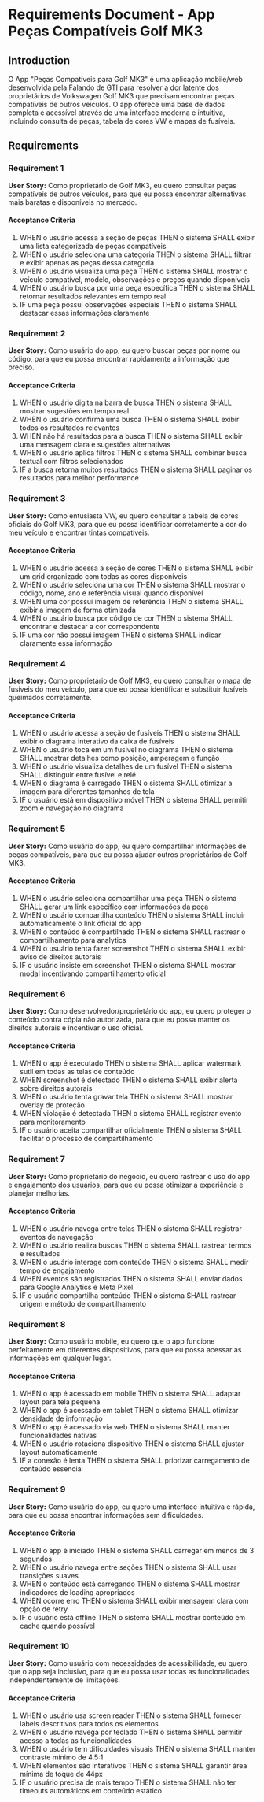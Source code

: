 # Requirements Document - App Peças Compatíveis Golf MK3

## Introduction

O App "Peças Compatíveis para Golf MK3" é uma aplicação mobile/web desenvolvida pela Falando de GTI para resolver a dor latente dos proprietários de Volkswagen Golf MK3 que precisam encontrar peças compatíveis de outros veículos. O app oferece uma base de dados completa e acessível através de uma interface moderna e intuitiva, incluindo consulta de peças, tabela de cores VW e mapas de fusíveis.

## Requirements

### Requirement 1

**User Story:** Como proprietário de Golf MK3, eu quero consultar peças compatíveis de outros veículos, para que eu possa encontrar alternativas mais baratas e disponíveis no mercado.

#### Acceptance Criteria

1. WHEN o usuário acessa a seção de peças THEN o sistema SHALL exibir uma lista categorizada de peças compatíveis
2. WHEN o usuário seleciona uma categoria THEN o sistema SHALL filtrar e exibir apenas as peças dessa categoria
3. WHEN o usuário visualiza uma peça THEN o sistema SHALL mostrar o veículo compatível, modelo, observações e preços quando disponíveis
4. WHEN o usuário busca por uma peça específica THEN o sistema SHALL retornar resultados relevantes em tempo real
5. IF uma peça possui observações especiais THEN o sistema SHALL destacar essas informações claramente

### Requirement 2

**User Story:** Como usuário do app, eu quero buscar peças por nome ou código, para que eu possa encontrar rapidamente a informação que preciso.

#### Acceptance Criteria

1. WHEN o usuário digita na barra de busca THEN o sistema SHALL mostrar sugestões em tempo real
2. WHEN o usuário confirma uma busca THEN o sistema SHALL exibir todos os resultados relevantes
3. WHEN não há resultados para a busca THEN o sistema SHALL exibir uma mensagem clara e sugestões alternativas
4. WHEN o usuário aplica filtros THEN o sistema SHALL combinar busca textual com filtros selecionados
5. IF a busca retorna muitos resultados THEN o sistema SHALL paginar os resultados para melhor performance

### Requirement 3

**User Story:** Como entusiasta VW, eu quero consultar a tabela de cores oficiais do Golf MK3, para que eu possa identificar corretamente a cor do meu veículo e encontrar tintas compatíveis.

#### Acceptance Criteria

1. WHEN o usuário acessa a seção de cores THEN o sistema SHALL exibir um grid organizado com todas as cores disponíveis
2. WHEN o usuário seleciona uma cor THEN o sistema SHALL mostrar o código, nome, ano e referência visual quando disponível
3. WHEN uma cor possui imagem de referência THEN o sistema SHALL exibir a imagem de forma otimizada
4. WHEN o usuário busca por código de cor THEN o sistema SHALL encontrar e destacar a cor correspondente
5. IF uma cor não possui imagem THEN o sistema SHALL indicar claramente essa informação

### Requirement 4

**User Story:** Como proprietário de Golf MK3, eu quero consultar o mapa de fusíveis do meu veículo, para que eu possa identificar e substituir fusíveis queimados corretamente.

#### Acceptance Criteria

1. WHEN o usuário acessa a seção de fusíveis THEN o sistema SHALL exibir o diagrama interativo da caixa de fusíveis
2. WHEN o usuário toca em um fusível no diagrama THEN o sistema SHALL mostrar detalhes como posição, amperagem e função
3. WHEN o usuário visualiza detalhes de um fusível THEN o sistema SHALL distinguir entre fusível e relé
4. WHEN o diagrama é carregado THEN o sistema SHALL otimizar a imagem para diferentes tamanhos de tela
5. IF o usuário está em dispositivo móvel THEN o sistema SHALL permitir zoom e navegação no diagrama

### Requirement 5

**User Story:** Como usuário do app, eu quero compartilhar informações de peças compatíveis, para que eu possa ajudar outros proprietários de Golf MK3.

#### Acceptance Criteria

1. WHEN o usuário seleciona compartilhar uma peça THEN o sistema SHALL gerar um link específico com informações da peça
2. WHEN o usuário compartilha conteúdo THEN o sistema SHALL incluir automaticamente o link oficial do app
3. WHEN o conteúdo é compartilhado THEN o sistema SHALL rastrear o compartilhamento para analytics
4. WHEN o usuário tenta fazer screenshot THEN o sistema SHALL exibir aviso de direitos autorais
5. IF o usuário insiste em screenshot THEN o sistema SHALL mostrar modal incentivando compartilhamento oficial

### Requirement 6

**User Story:** Como desenvolvedor/proprietário do app, eu quero proteger o conteúdo contra cópia não autorizada, para que eu possa manter os direitos autorais e incentivar o uso oficial.

#### Acceptance Criteria

1. WHEN o app é executado THEN o sistema SHALL aplicar watermark sutil em todas as telas de conteúdo
2. WHEN screenshot é detectado THEN o sistema SHALL exibir alerta sobre direitos autorais
3. WHEN o usuário tenta gravar tela THEN o sistema SHALL mostrar overlay de proteção
4. WHEN violação é detectada THEN o sistema SHALL registrar evento para monitoramento
5. IF o usuário aceita compartilhar oficialmente THEN o sistema SHALL facilitar o processo de compartilhamento

### Requirement 7

**User Story:** Como proprietário do negócio, eu quero rastrear o uso do app e engajamento dos usuários, para que eu possa otimizar a experiência e planejar melhorias.

#### Acceptance Criteria

1. WHEN o usuário navega entre telas THEN o sistema SHALL registrar eventos de navegação
2. WHEN o usuário realiza buscas THEN o sistema SHALL rastrear termos e resultados
3. WHEN o usuário interage com conteúdo THEN o sistema SHALL medir tempo de engajamento
4. WHEN eventos são registrados THEN o sistema SHALL enviar dados para Google Analytics e Meta Pixel
5. IF o usuário compartilha conteúdo THEN o sistema SHALL rastrear origem e método de compartilhamento

### Requirement 8

**User Story:** Como usuário mobile, eu quero que o app funcione perfeitamente em diferentes dispositivos, para que eu possa acessar as informações em qualquer lugar.

#### Acceptance Criteria

1. WHEN o app é acessado em mobile THEN o sistema SHALL adaptar layout para tela pequena
2. WHEN o app é acessado em tablet THEN o sistema SHALL otimizar densidade de informação
3. WHEN o app é acessado via web THEN o sistema SHALL manter funcionalidades nativas
4. WHEN o usuário rotaciona dispositivo THEN o sistema SHALL ajustar layout automaticamente
5. IF a conexão é lenta THEN o sistema SHALL priorizar carregamento de conteúdo essencial

### Requirement 9

**User Story:** Como usuário do app, eu quero uma interface intuitiva e rápida, para que eu possa encontrar informações sem dificuldades.

#### Acceptance Criteria

1. WHEN o app é iniciado THEN o sistema SHALL carregar em menos de 3 segundos
2. WHEN o usuário navega entre seções THEN o sistema SHALL usar transições suaves
3. WHEN o conteúdo está carregando THEN o sistema SHALL mostrar indicadores de loading apropriados
4. WHEN ocorre erro THEN o sistema SHALL exibir mensagem clara com opção de retry
5. IF o usuário está offline THEN o sistema SHALL mostrar conteúdo em cache quando possível

### Requirement 10

**User Story:** Como usuário com necessidades de acessibilidade, eu quero que o app seja inclusivo, para que eu possa usar todas as funcionalidades independentemente de limitações.

#### Acceptance Criteria

1. WHEN o usuário usa screen reader THEN o sistema SHALL fornecer labels descritivos para todos os elementos
2. WHEN o usuário navega por teclado THEN o sistema SHALL permitir acesso a todas as funcionalidades
3. WHEN o usuário tem dificuldades visuais THEN o sistema SHALL manter contraste mínimo de 4.5:1
4. WHEN elementos são interativos THEN o sistema SHALL garantir área mínima de toque de 44px
5. IF o usuário precisa de mais tempo THEN o sistema SHALL não ter timeouts automáticos em conteúdo estático
